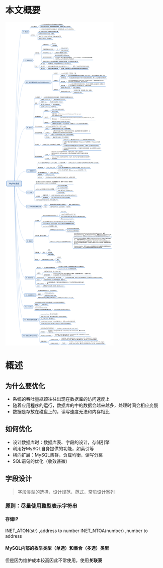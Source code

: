 # 本文概要
![](../img/mysql.png)
# 概述
## 为什么要优化
* 系统的吞吐量瓶颈往往出现在数据库的访问速度上
* 随着应用程序的运行，数据库的中的数据会越来越多，处理时间会相应变慢
* 数据是存放在磁盘上的，读写速度无法和内存相比
## 如何优化
* 设计数据库时：数据库表、字段的设计，存储引擎
* 利用好MySQL自身提供的功能，如索引等
* 横向扩展：MySQL集群，负载均衡，读写分离
* SQL语句的优化（收效甚微）
## 字段设计
> 字段类型的选择，设计规范，范式，常见设计案列
### 原则：尽量使用整型表示字符串
#### 存储IP
INET_ATON(str) ,address to number
INET_NTOA(number) ,number to address
#### MySQL内部的枚举类型（单选）和集合（多选）类型
但是因为维护成本较高因此不常使用，使用**关联表**
